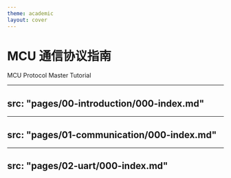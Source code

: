 ```yaml
---
theme: academic
layout: cover
---
```


# MCU 通信协议指南

MCU Protocol Master Tutorial

---
src: "pages/00-introduction/000-index.md"
---

---
src: "pages/01-communication/000-index.md"
---

---
src: "pages/02-uart/000-index.md"
---
